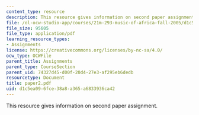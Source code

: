 ```yaml
---
content_type: resource
description: This resource gives information on second paper assignment.
file: /ol-ocw-studio-app/courses/21m-293-music-of-africa-fall-2005/d1c5ea096fce38a8a365a6833936ca42_paper2.pdf
file_size: 95605
file_type: application/pdf
learning_resource_types:
- Assignments
license: https://creativecommons.org/licenses/by-nc-sa/4.0/
ocw_type: OCWFile
parent_title: Assignments
parent_type: CourseSection
parent_uid: 74327d45-d00f-20d4-27e3-af295eb6dedb
resourcetype: Document
title: paper2.pdf
uid: d1c5ea09-6fce-38a8-a365-a6833936ca42
---
```

This resource gives information on second paper assignment.